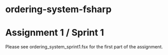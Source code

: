 ﻿# ordering-system-fsharp

# Assignment 1 / Sprint 1
Please see ordering_system_sprint1.fsx for the first part of the assignment.
